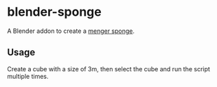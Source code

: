 # blender-sponge
A Blender addon to create a [menger sponge](https://en.wikipedia.org/wiki/Menger_sponge).
## Usage
Create a cube with a size of 3m, then select the cube and run the script multiple times.